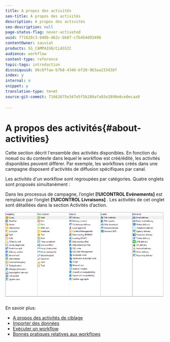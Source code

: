 ```yaml
---
title: A propos des activités
seo-title: A propos des activités
description: A propos des activités
seo-description: null
page-status-flag: never-activated
uuid: f71620c3-048b-462c-bb87-cfb454d93498
contentOwner: sauviat
products: SG_CAMPAIGN/CLASSIC
audience: workflow
content-type: reference
topic-tags: introduction
discoiquuid: 96c0ffae-b7b8-4346-bf20-963aa233438f
index: y
internal: n
snippet: y
translation-type: tm+mt
source-git-commit: 71662675e347e5f5b289afa03e2898e6ce0ecaa9

---
```



# A propos des activités{#about-activities}

Cette section décrit l&#39;ensemble des activités disponibles. En fonction du noeud ou du contexte dans lequel le workflow est créé/édité, les activités disponibles peuvent différer. Par exemple, les workflows créés dans une campagne disposent d&#39;activités de diffusion spécifiques par canal.

Les activités d&#39;un workflow sont regroupées par catégories. Quatre onglets sont proposés simultanément :

Dans les processus de campagne, l’onglet **[!UICONTROL Evénements]** est remplacé par l’onglet **[!UICONTROL Livraisons]** . Les activités de cet onglet sont détaillées dans la section Activités [](#action-activities) d’action.

![](assets/wf-activity-tabs.png)

En savoir plus:

* [A propos des activités de ciblage](../../workflow/using/about-targeting-activities.md)
* [Importer des données](../../workflow/using/importing-data.md)
* [Exécuter un workflow](../../workflow/using/executing-a-workflow.md)
* [Bonnes pratiques relatives aux workflows](../../workflow/using/workflow-best-practices.md)
